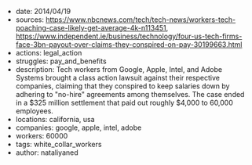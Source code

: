 - date: 2014/04/19
- sources: https://www.nbcnews.com/tech/tech-news/workers-tech-poaching-case-likely-get-average-4k-n113451, https://www.independent.ie/business/technology/four-us-tech-firms-face-3bn-payout-over-claims-they-conspired-on-pay-30199663.html
- actions: legal_action
- struggles: pay_and_benefits
- description: Tech workers from Google, Apple, Intel, and Adobe Systems brought a class action lawsuit against their respective companies, claiming that they conspired to keep salaries down by adhering to "no-hire" agreements among themselves. The case ended in a $325 million settlement that paid out roughly $4,000 to 60,000 employees. 
- locations: california, usa
- companies: google, apple, intel, adobe
- workers: 60000
- tags: white_collar_workers
- author: nataliyaned
